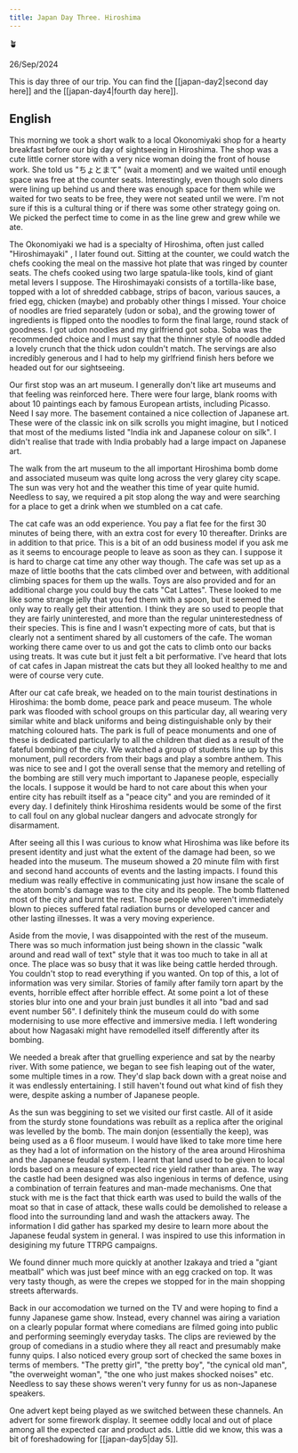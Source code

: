 ```yaml
---
title: Japan Day Three. Hiroshima
---
```


🪴

26/Sep/2024

This is day three of our trip. You can find the [[japan-day2|second day here]] and the [[japan-day4|fourth day here]].

## English

This morning we took a short walk to a local Okonomiyaki shop for a hearty breakfast before our big day of sightseeing in Hiroshima. The shop was a cute little corner store with a very nice woman doing the front of house work. She told us "ちょとまて" (wait a moment) and we waited until enough space was free at the counter seats. Interestingly, even though solo diners were lining up behind us and there was enough space for them while we waited for two seats to be free, they were not seated until we were. I'm not sure if this is a cultural thing or if there was some other strategy going on. We picked the perfect time to come in as the line grew and grew while we ate.

The Okonomiyaki we had is a specialty of Hiroshima, often just called "Hiroshimayaki" , I later found out. Sitting at the counter, we could watch the chefs cooking the meal on the massive hot plate that was ringed by counter seats. The chefs cooked using two large spatula-like tools, kind of giant metal levers I suppose. The Hiroshimayaki consists of a tortilla-like base, topped with a lot of shredded cabbage, strips of bacon, various sauces, a fried egg, chicken (maybe) and probably other things I missed. Your choice of noodles are fried separately (udon or soba), and the growing tower of ingredients is flipped onto the noodles to form the final large, round stack of goodness. I got udon noodles and my girlfriend got soba. Soba was the recommended choice and I must say that the thinner style of noodle added a lovely crunch that the thick udon couldn't match. The servings are also incredibly generous and I had to help my girlfriend finish hers before we headed out for our sightseeing.

Our first stop was an art museum. I generally don't like art museums and that feeling was reinforced here. There were four large, blank rooms with about 10 paintings each by famous European artists, including Picasso. Need I say more. The basement contained a nice collection of Japanese art. These were of the classic ink on silk scrolls you might imagine, but I noticed that most of the mediums listed "India ink and Japanese colour on silk". I didn't realise that trade with India probably had a large impact on Japanese art. 

The walk from the art museum to the all important Hiroshima bomb dome and associated museum was quite long across the very glarey city scape. The sun was very hot and the weather this time of year quite humid. Needless to say, we required a pit stop along the way and were searching for a place to get a drink when we stumbled on a cat cafe.

The cat cafe was an odd experience. You pay a flat fee for the first 30 minutes of being there, with an extra cost for every 10 thereafter. Drinks are in addition to that price. This is a bit of an odd business model if you ask me as it seems to encourage people to leave as soon as they can. I suppose it is hard to charge cat time any other way though. The cafe was set up as a maze of little booths that the cats climbed over and between, with additional climbing spaces for them up the walls. Toys are also provided and for an additional charge you could buy the cats "Cat Lattes". These looked to me like some strange jelly that you fed them with a spoon, but it seemed the only way to really get their attention. I think they are so used to people that they are fairly uninterested, and more than the regular uninterestedness of their species. This is fine and I wasn't expecting more of cats, but that is clearly not a sentiment shared by all customers of the cafe. The woman working there came over to us and got the cats to climb onto our backs using treats. It was cute but it just felt a bit performative. I've heard that lots of cat cafes in Japan mistreat the cats but they all looked healthy to me and were of course very cute.

After our cat cafe break, we headed on to the main tourist destinations in Hiroshima: the bomb dome, peace park and peace museum. The whole park was flooded with school groups on this particular day, all wearing very similar white and black uniforms and being distinguishable only by their matching coloured hats. The park is full of peace monuments and one of these is dedicated particularly to all the children that died as a result of the fateful bombing of the city. We watched a group of students line up by this monument, pull recorders from their bags and play a sombre anthem. This was nice to see and I got the overall sense that the memory and retelling of the bombing are still very much important to Japanese people, especially the locals. I suppose it would be hard to not care about this when your entire city has rebuilt itself as a "peace city" and you are reminded of it every day. I definitely think Hiroshima residents would be some of the first to call foul on any global nuclear dangers and advocate strongly for disarmament.

After seeing all this I was curious to know what Hiroshima was like before its present identity and just what the extent of the damage had been, so we headed into the museum. The museum showed a 20 minute film with first and second hand accounts of events and the lasting impacts. I found this medium was really effective in communicating just how insane the scale of the atom bomb's damage was to the city and its people. The bomb flattened most of the city and burnt the rest. Those people who weren't immediately blown to pieces suffered fatal radiation burns or developed cancer and other lasting illnesses. It was a very moving experience.

Aside from the movie, I was disappointed with the rest of the museum. There was so much information just being shown in the classic "walk around and read wall of text" style that it was too much to take in all at once. The place was so busy that it was like being cattle herded through. You couldn't stop to read everything if you wanted. On top of this, a lot of information was very similar. Stories of family after family torn apart by the events, horrible effect after horrible effect. At some point a lot of these stories blur into one and your brain just bundles it all into "bad and sad event number 56". I definitely think the museum could do with some modernising to use more effective and immersive media. I left wondering about how Nagasaki might have remodelled itself differently after its bombing.

We needed a break after that gruelling experience and sat by the nearby river. With some patience, we began to see fish leaping out of the water, some multiple times in a row. They'd slap back down with a great noise and it was endlessly entertaining. I still haven't found out what kind of fish they were, despite asking a number of Japanese people.

As the sun was beggining to set we visited our first castle. All of it aside from the sturdy stone foundations was rebuilt as a replica after the original was levelled by the bomb. The main donjon (essentially the keep), was being used as a 6 floor museum. I would have liked to take more time here as they had a lot of information on the history of the area around Hiroshima and the Japanese feudal system. I learnt that land used to be given to local lords based on a measure of expected rice yield rather than area. The way the castle had been designed was also ingenious in terms of defence, using a combination of terrain features and man-made mechanisms. One that stuck with me is the fact that thick earth was used to build the walls of the moat so that in case of attack, these walls could be demolished to release a flood into the surrounding land and wash the attackers away. The information I did gather has sparked my desire to learn more about the Japanese feudal system in general. I was inspired to use this information in desigining my future TTRPG campaigns.

We found dinner much more quickly at another Izakaya and tried a "giant meatball" which was just beef mince with an egg cracked on top. It was very tasty though, as were the crepes we stopped for in the main shopping streets afterwards.

Back in our accomodation we turned on the TV and were hoping to find a funny Japanese game show. Instead, every channel was airing a variation on a clearly popular format where comedians are filmed going into public and performing seemingly everyday tasks. The clips are reviewed by the group of comedians in a studio where they all react and presumably make funny quips. I also noticed every group sort of checked the same boxes in terms of members. "The pretty girl", "the pretty boy", "the cynical old man", "the overweight woman", "the one who just makes shocked noises" etc. Needless to say these shows weren't very funny for us as non-Japanese speakers.

One advert kept being played as we switched between these channels. An advert for some firework display. It seemee oddly local and out of place among all the expected car and product ads. Little did we know, this was a bit of foreshadowing for [[japan-day5|day 5]].